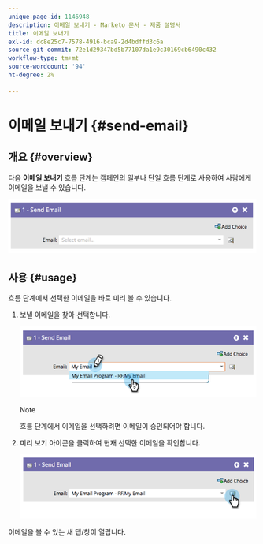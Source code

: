```yaml
---
unique-page-id: 1146948
description: 이메일 보내기 - Marketo 문서 - 제품 설명서
title: 이메일 보내기
exl-id: dc8e25c7-7578-4916-bca9-2d4bdffd3c6a
source-git-commit: 72e1d29347bd5b77107da1e9c30169cb6490c432
workflow-type: tm+mt
source-wordcount: '94'
ht-degree: 2%

---
```


# 이메일 보내기 {#send-email}

## 개요 {#overview}

다음 **이메일 보내기** 흐름 단계는 캠페인의 일부나 단일 흐름 단계로 사용하여 사람에게 이메일을 보낼 수 있습니다.

![](assets/image2014-9-22-10-3a8-3a11.png)

## 사용 {#usage}

흐름 단계에서 선택한 이메일을 바로 미리 볼 수 있습니다.

1. 보낼 이메일을 찾아 선택합니다.

   ![](assets/image2014-9-22-10-3a8-3a15.png)

   >[!NOTE]
   >
   >흐름 단계에서 이메일을 선택하려면 이메일이 승인되어야 합니다.

1. 미리 보기 아이콘을 클릭하여 현재 선택한 이메일을 확인합니다.

   ![](assets/image2014-9-22-10-3a8-3a22.png)

이메일을 볼 수 있는 새 탭/창이 열립니다.
